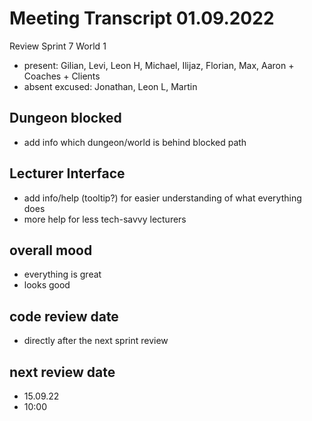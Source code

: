 # Meeting Transcript 01.09.2022

Review Sprint 7 World 1

- present: Gilian, Levi, Leon H, Michael, Ilijaz, Florian, Max, Aaron + Coaches + Clients
- absent excused: Jonathan, Leon L, Martin

## Dungeon blocked

- add info which dungeon/world is behind blocked path

## Lecturer Interface

- add info/help (tooltip?) for easier understanding of what everything does
- more help for less tech-savvy lecturers

## overall mood

- everything is great
- looks good

## code review date

- directly after the next sprint review

## next review date

- 15.09.22
- 10:00
